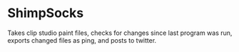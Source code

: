 # ShimpSocks
Takes clip studio paint files, checks for changes since last program was run, exports changed files as ping, and posts to twitter.
